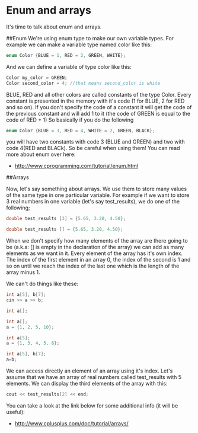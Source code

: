 Enum and arrays
=====================
It's time to talk about enum and arrays. 

##Enum
We're using enum type to make our own variable types.
For example we can make a variable type named color like this:
```C++
enum Color {BLUE = 1, RED = 2, GREEN, WHITE};
```
And we can define a variable of type color like this:
```C++
Color my_color = GREEN;
Color second_color = 4; //that means second_color is white
```
BLUE, RED and all other colors are called constants of the type Color. Every constant is presented in the memory with it's code (1 for BLUE, 2 for RED and so on).
If you don't specify the code of a constant it will get the code of the previous constant and will add 1 to it (the code of GREEN is equal to the code of RED + 1)
So basically if you do the following 
```C++
enum Color {BLUE = 3, RED = 4, WHITE = 2, GREEN, BLACK};
```
you will have two constants with code 3 (BLUE and GREEN) and two with code 4(RED and BLACk).
So be careful when using them!
You can read more about enum over here:
* http://www.cprogramming.com/tutorial/enum.html

##Arrays

Now, let's say something about arrays. We use them to store many values of the same type in one particular variable. For example if we want to store 3 real numbers in one variable (let's say test_results), we do one of the following;
```C++
double test_results [3] = {5.65, 3.20, 4.50};
```
```C++
double test_results [] = {5.65, 3.20, 4.50};
```
When we don't specify how many elements of the array are there going to be (a.k.a: [] is empty in the declaration of the array) we can add as many elements as we want in it.
Every element of the array has it's own index. The index of the first element in an array 0, the index of the second is 1 and so on until we reach the index of the last one which is the length of the array minus 1.

We can't do things like these:
```C++
int a[5], b[7];
cin >> a >> b;
```
```C++
int a[];
```
```C++
int a[];
a = {1, 2, 5, 10};
```
```C++
int a[5];
a = {1, 3, 4, 5, 6};
```
```C++
int a[5], b[7];
a=b;
```

We can access directly an element of an array using it's index. Let's assume that we have an array of real numbers called test_results with 5 elements. We can display the third elements of the array with this: 
```C++
cout << test_results[2] << end;
```  

You can take a look at the link below for some additional info (it will be useful):
* http://www.cplusplus.com/doc/tutorial/arrays/

